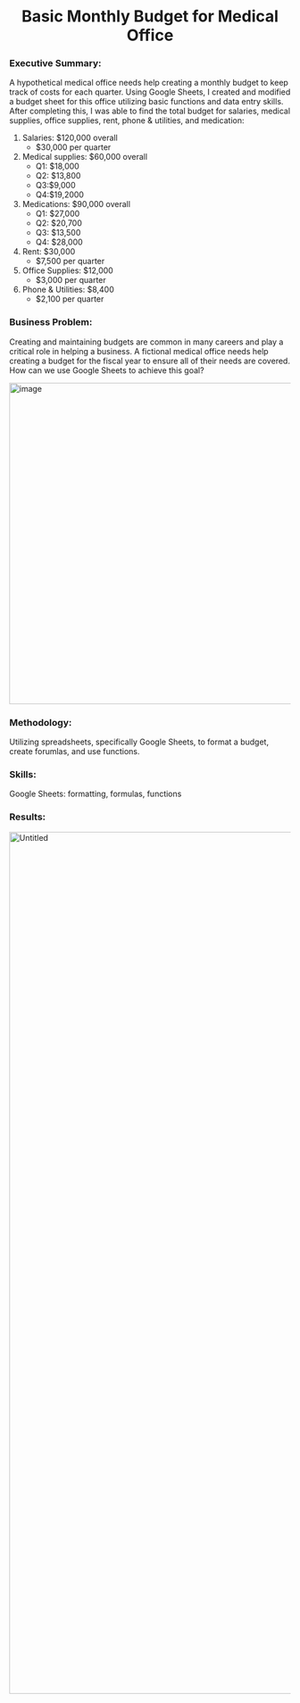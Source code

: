 <h1 align='center'>Basic Monthly Budget for Medical Office</h1>

### Executive Summary:
A hypothetical medical office needs help creating a monthly budget to keep track of costs for each quarter. Using Google Sheets, I created and modified a budget sheet for this office utilizing basic functions and data entry skills. After completing this, I was able to find the total budget for salaries, medical supplies, office supplies, rent, phone & utilities, and medication:
1. Salaries: $120,000 overall
    - $30,000 per quarter
2. Medical supplies: $60,000 overall
    - Q1: $18,000
    - Q2: $13,800
    - Q3:$9,000
    - Q4:$19,2000
3. Medications: $90,000 overall
    - Q1: $27,000
    - Q2: $20,700
    - Q3: $13,500
    - Q4: $28,000
4. Rent: $30,000
    - $7,500 per quarter
5. Office Supplies: $12,000
    - $3,000 per quarter
6. Phone & Utilities: $8,400
    - $2,100 per quarter

### Business Problem:
Creating and maintaining budgets are common in many careers and play a critical role in helping a business. A fictional medical office needs help creating a budget for the fiscal year to ensure all of their needs are covered. How can we use Google Sheets to achieve this goal?

<img width="1030" height="576" alt="image" src="https://github.com/user-attachments/assets/42a8d61f-7767-45b3-a667-d5fdfe6843c2" />

### Methodology:
Utilizing spreadsheets, specifically Google Sheets, to format a budget, create forumlas, and use functions.

### Skills:
Google Sheets: formatting, formulas, functions

### Results:
<img width="1000" height="1545" alt="Untitled" src="https://github.com/user-attachments/assets/548b8dd0-fb73-4722-871e-c6a42574e4e6" />
</img>
